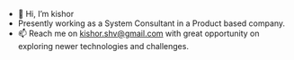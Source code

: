 - 👋 Hi, I’m kishor
- Presently working as a System Consultant in a Product based company.
- 📫 Reach me on kishor.shv@gmail.com with great opportunity on exploring newer technologies and challenges.

<!---
kishorShivane/kishorShivane is a ✨ special ✨ repository because its `README.md` (this file) appears on your GitHub profile.
You can click the Preview link to take a look at your changes.
--->
